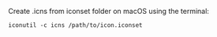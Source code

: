 Create .icns from iconset folder on macOS using the terminal:

	iconutil -c icns /path/to/icon.iconset  

